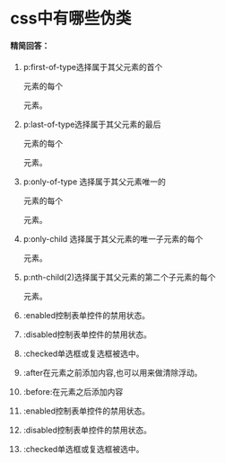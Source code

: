 # css中有哪些伪类

#### 精简回答：

1. p:first-of-type选择属于其父元素的首个 <p> 元素的每个 <p> 元素。

2. p:last-of-type选择属于其父元素的最后 <p> 元素的每个 <p> 元素。

3. p:only-of-type 选择属于其父元素唯一的 <p> 元素的每个 <p> 元素。

4. p:only-child 选择属于其父元素的唯一子元素的每个 <p> 元素。

5. p:nth-child(2)选择属于其父元素的第二个子元素的每个 <p> 元素。

6. :enabled控制表单控件的禁用状态。

7. :disabled控制表单控件的禁用状态。

8. :checked单选框或复选框被选中。

9. :after在元素之前添加内容,也可以用来做清除浮动。

10. :before:在元素之后添加内容

11. :enabled控制表单控件的禁用状态。

12. :disabled控制表单控件的禁用状态。

13. :checked单选框或复选框被选中。

